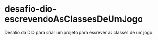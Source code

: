 # desafio-dio-escrevendoAsClassesDeUmJogo
Desafio da DIO para criar um projeto para escrever as classes de um jogo.
